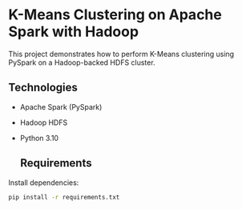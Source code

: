 # K-Means Clustering on Apache Spark with Hadoop

This project demonstrates how to perform K-Means clustering using PySpark on a Hadoop-backed HDFS cluster.

## Technologies

- Apache Spark (PySpark)
- Hadoop HDFS
- Python 3.10

  ## Requirements

Install dependencies:

```bash
pip install -r requirements.txt

